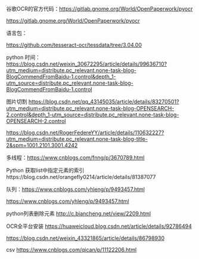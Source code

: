谷歌OCR的官方代码：https://gitlab.gnome.org/World/OpenPaperwork/pyocr

https://gitlab.gnome.org/World/OpenPaperwork/pyocr

语言包：

https://github.com/tesseract-ocr/tessdata/tree/3.04.00

python 时间：https://blog.csdn.net/weixin_30672295/article/details/99636710?utm_medium=distribute.pc_relevant.none-task-blog-BlogCommendFromBaidu-1.control&depth_1-utm_source=distribute.pc_relevant.none-task-blog-BlogCommendFromBaidu-1.control



图片切割 https://blog.csdn.net/qq_43145035/article/details/83270501?utm_medium=distribute.pc_relevant.none-task-blog-OPENSEARCH-2.control&depth_1-utm_source=distribute.pc_relevant.none-task-blog-OPENSEARCH-2.control

https://blog.csdn.net/RogerFedereYY/article/details/110632227?utm_medium=distribute.pc_relevant.none-task-blog-title-2&spm=1001.2101.3001.4242

多线程：https://www.cnblogs.com/fnng/p/3670789.html

 Python 获取list中指定元素的索引https://blog.csdn.net/orangefly0214/article/details/81387077

队列：https://www.cnblogs.com/yhleng/p/9493457.html

https://www.cnblogs.com/yhleng/p/9493457.html



python列表删除元素 http://c.biancheng.net/view/2209.html

OCR全平台安装  https://huaweicloud.blog.csdn.net/article/details/92786494

https://blog.csdn.net/weixin_43321865/article/details/86798930



csv https://www.cnblogs.com/qican/p/11122206.html




